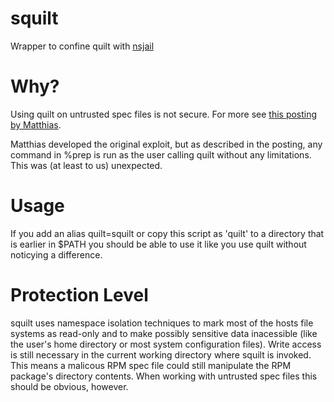 # squilt
Wrapper to confine quilt with [nsjail](https://github.com/google/nsjail)

# Why?
Using quilt on untrusted spec files is not secure. For more see
[this posting by Matthias](https://www.openwall.com/lists/oss-security/2018/09/27/2).

Matthias developed the original exploit, but as described in the posting, any
command in %prep is run as the user calling quilt without any limitations. This
was (at least to us) unexpected.

# Usage
If you add an alias quilt=squilt or copy this script as 'quilt' to a directory
that is earlier in $PATH you should be able to use it like you use quilt without
noticying a difference.

# Protection Level

squilt uses namespace isolation techniques to mark most of the hosts file
systems as read-only and to make possibly sensitive data inacessible (like the
user's home directory or most system configuration files). Write access is
still necessary in the current working directory where squilt is invoked. This
means a malicous RPM spec file could still manipulate the RPM package's
directory contents. When working with untrusted spec files this should be
obvious, however.
